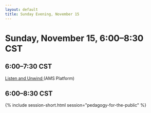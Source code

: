 ```yaml
---
layout: default
title: Sunday Evening, November 15
---
```


# Sunday, November 15, 6:00–8:30 CST


## 6:00–7:30 CST
<p class="non-session"><a href="https://ams2020.pathable.co/meetings/virtual/7k568eMsNyzg2qZF6">Listen and Unwind </a><span>(AMS Platform)</span>
</p>

## 6:00–8:30 CST
{% include session-short.html session="pedagogy-for-the-public" %}

